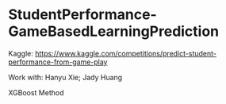 # StudentPerformance-GameBasedLearningPrediction
Kaggle: https://www.kaggle.com/competitions/predict-student-performance-from-game-play

Work with: Hanyu Xie; Jady Huang

XGBoost Method
